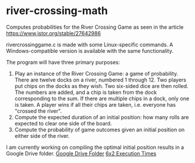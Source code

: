 # river-crossing-math
Computes probabilities for the River Crossing Game as seen in the article https://www.jstor.org/stable/27642986

rivercrossinggame.c is made with some Linux-specific commands. A Windows-compatible version is available with the same functionality.

The program will have three primary purposes:
1. Play an instance of the River Crossing Game: a game of probability. There are twelve docks on a river, numbered 1 through 12. Two players put chips on the docks as they wish. Two six-sided dice are then rolled. The numbers are added, and a chip is taken from the dock corresponding to the sum. If there are multiple chips in a dock, only one is taken. A player wins if all their chips are taken, i.e. everyone has "crossed the river".
2. Compute the expected duration of an initial position: how many rolls are expected to clear one side of the board.
3. Compute the probability of game outcomes given an initial position on either side of the river.

I am currently working on compiling the optimal initial position results in a Google Drive folder.
[Google Drive Folder](https://drive.google.com/drive/folders/1I5TYPwEBFRrDfN6z1BiaCVeDfi3OA7x-?usp=sharing)
[6x2 Execution Times](https://docs.google.com/spreadsheets/d/1uC53uswlDVz2WOc44bhk9_Klw14liI4sK6TcbOOoY4Y/edit?usp=sharing)
